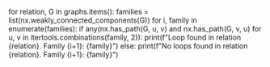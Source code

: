 for relation, G in graphs.items():
    families = list(nx.weakly_connected_components(G))
    for i, family in enumerate(families):
        if any(nx.has_path(G, u, v) and nx.has_path(G, v, u) for u, v in itertools.combinations(family, 2)):
            print(f"Loop found in relation {relation}. Family {i+1}: {family}")
        else:
            print(f"No loops found in relation {relation}. Family {i+1}: {family}")
